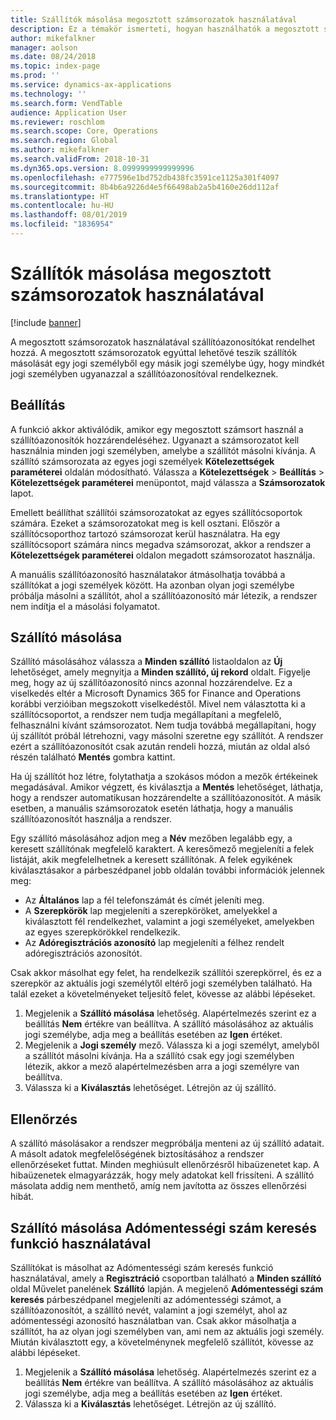 ```yaml
---
title: Szállítók másolása megosztott számsorozatok használatával
description: Ez a témakör ismerteti, hogyan használhatók a megosztott számsorozatok a szállítók másik jogi személyhez való átmásolásához úgy, hogy a szállítók megőrzik ugyanazt a szállítóazonosítót.
author: mikefalkner
manager: aolson
ms.date: 08/24/2018
ms.topic: index-page
ms.prod: ''
ms.service: dynamics-ax-applications
ms.technology: ''
ms.search.form: VendTable
audience: Application User
ms.reviewer: roschlom
ms.search.scope: Core, Operations
ms.search.region: Global
ms.author: mikefalkner
ms.search.validFrom: 2018-10-31
ms.dyn365.ops.version: 8.0999999999999996
ms.openlocfilehash: e777596e1bd752db438fc3591ce1125a301f4097
ms.sourcegitcommit: 8b4b6a9226d4e5f66498ab2a5b4160e26dd112af
ms.translationtype: HT
ms.contentlocale: hu-HU
ms.lasthandoff: 08/01/2019
ms.locfileid: "1836954"
---
```

# <a name="copy-vendors-by-using-shared-number-sequences"></a>Szállítók másolása megosztott számsorozatok használatával

[!include [banner](../includes/banner.md)]

A megosztott számsorozatok használatával szállítóazonosítókat rendelhet hozzá. A megosztott számsorozatok egyúttal lehetővé teszik szállítók másolását egy jogi személyből egy másik jogi személybe úgy, hogy mindkét jogi személyben ugyanazzal a szállítóazonosítóval rendelkeznek.

## <a name="setup"></a>Beállítás

A funkció akkor aktiválódik, amikor egy megosztott számsort használ a szállítóazonosítók hozzárendeléséhez. Ugyanazt a számsorozatot kell használnia minden jogi személyben, amelybe a szállítót másolni kívánja. A szállító számsorozata az egyes jogi személyek **Kötelezettségek paraméterei** oldalán módosítható. Válassza a **Kötelezettségek** \> **Beállítás** \> **Kötelezettségek paraméterei** menüpontot, majd válassza a **Számsorozatok** lapot.

Emellett beállíthat szállítói számsorozatokat az egyes szállítócsoportok számára. Ezeket a számsorozatokat meg is kell osztani. Először a szállítócsoporthoz tartozó számsorozat kerül használatra. Ha egy szállítócsoport számára nincs megadva számsorozat, akkor a rendszer a **Kötelezettségek paraméterei** oldalon megadott számsorozatot használja.

A manuális szállítóazonosító használatakor átmásolhatja továbbá a szállítókat a jogi személyek között. Ha azonban olyan jogi személybe próbálja másolni a szállítót, ahol a szállítóazonosító már létezik, a rendszer nem indítja el a másolási folyamatot.

## <a name="copy-a-vendor"></a>Szállító másolása

Szállító másolásához válassza a **Minden szállító** listaoldalon az **Új** lehetőséget, amely megnyitja a **Minden szállító, új rekord** oldalt. Figyelje meg, hogy az új szállítóazonosító nincs azonnal hozzárendelve. Ez a viselkedés eltér a Microsoft Dynamics 365 for Finance and Operations korábbi verzióiban megszokott viselkedéstől. Mivel nem választotta ki a szállítócsoportot, a rendszer nem tudja megállapítani a megfelelő, felhasználni kívánt számsorozatot. Nem tudja továbbá megállapítani, hogy új szállítót próbál létrehozni, vagy másolni szeretne egy szállítót. A rendszer ezért a szállítóazonosítót csak azután rendeli hozzá, miután az oldal alsó részén található **Mentés** gombra kattint.

Ha új szállítót hoz létre, folytathatja a szokásos módon a mezők értékeinek megadásával. Amikor végzett, és kiválasztja a **Mentés** lehetőséget, láthatja, hogy a rendszer automatikusan hozzárendelte a szállítóazonosítót. A másik esetben, a manuális számsorozatok esetén láthatja, hogy a manuális szállítóazonosítót használja a rendszer.

Egy szállító másolásához adjon meg a **Név** mezőben legalább egy, a keresett szállítónak megfelelő karaktert. A keresőmező megjeleníti a felek listáját, akik megfelelhetnek a keresett szállítónak. A felek egyikének kiválasztásakor a párbeszédpanel jobb oldalán további információk jelennek meg:

- Az **Általános** lap a fél telefonszámát és címét jeleníti meg.
- A **Szerepkörök** lap megjeleníti a szerepköröket, amelyekkel a kiválasztott fél rendelkezhet, valamint a jogi személyeket, amelyekben az egyes szerepkörökkel rendelkezik.
- Az **Adóregisztrációs azonosító** lap megjeleníti a félhez rendelt adóregisztrációs azonosítót.

Csak akkor másolhat egy felet, ha rendelkezik szállítói szerepkörrel, és ez a szerepkör az aktuális jogi személytől eltérő jogi személyben található. Ha talál ezeket a követelményeket teljesítő felet, kövesse az alábbi lépéseket.

1. Megjelenik a **Szállító másolása** lehetőség. Alapértelmezés szerint ez a beállítás **Nem** értékre van beállítva. A szállító másolásához az aktuális jogi személybe, adja meg a beállítás esetében az **Igen** értéket. 
2. Megjelenik a **Jogi személy** mező. Válassza ki a jogi személyt, amelyből a szállítót másolni kívánja. Ha a szállító csak egy jogi személyben létezik, akkor a mező alapértelmezésben arra a jogi személyre van beállítva.
3. Válassza ki a **Kiválasztás** lehetőséget. Létrejön az új szállító.

## <a name="validation"></a>Ellenőrzés

A szállító másolásakor a rendszer megpróbálja menteni az új szállító adatait. A másolt adatok megfelelőségének biztosításához a rendszer ellenőrzéseket futtat. Minden meghiúsult ellenőrzésről hibaüzenetet kap. A hibaüzenetek elmagyarázzák, hogy mely adatokat kell frissíteni. A szállító másolata addig nem menthető, amíg nem javította az összes ellenőrzési hibát.

## <a name="copy-a-vendor-by-using-the-tax-exempt-number-search-feature"></a>Szállító másolása Adómentességi szám keresés funkció használatával

Szállítókat is másolhat az Adómentességi szám keresés funkció használatával, amely a **Regisztráció** csoportban található a **Minden szállító** oldal Művelet panelének **Szállító** lapján. A megjelenő **Adómentességi szám keresés** párbeszédpanel megjeleníti az adómentességi számot, a szállítóazonosítót, a szállító nevét, valamint a jogi személyt, ahol az adómentességi azonosító használatban van. Csak akkor másolhatja a szállítót, ha az olyan jogi személyben van, ami nem az aktuális jogi személy. Miután kiválasztott egy, a követelménynek megfelelő szállítót, kövesse az alábbi lépéseket.

1. Megjelenik a **Szállító másolása** lehetőség. Alapértelmezés szerint ez a beállítás **Nem** értékre van beállítva. A szállító másolásához az aktuális jogi személybe, adja meg a beállítás esetében az **Igen** értéket.
2. Válassza ki a **Kiválasztás** lehetőséget. Létrejön az új szállító.
